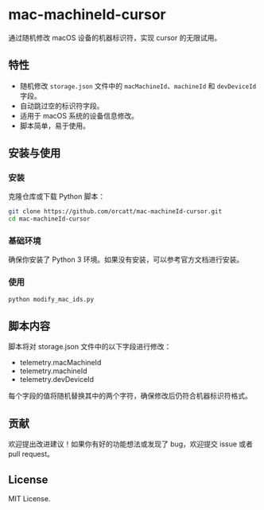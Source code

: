 # mac-machineId-cursor

通过随机修改 macOS 设备的机器标识符，实现 cursor 的无限试用。

## 特性

- 随机修改 `storage.json` 文件中的 `macMachineId`、`machineId` 和 `devDeviceId` 字段。
- 自动跳过空的标识符字段。
- 适用于 macOS 系统的设备信息修改。
- 脚本简单，易于使用。

## 安装与使用

### 安装

克隆仓库或下载 Python 脚本：

```bash
git clone https://github.com/orcatt/mac-machineId-cursor.git
cd mac-machineId-cursor
```

### 基础环境

确保你安装了 Python 3 环境。如果没有安装，可以参考官方文档进行安装。

### 使用

```bash
python modify_mac_ids.py
```

## 脚本内容

脚本将对 storage.json 文件中的以下字段进行修改：

- telemetry.macMachineId
- telemetry.machineId
- telemetry.devDeviceId

每个字段的值将随机替换其中的两个字符，确保修改后仍符合机器标识符格式。

## 贡献

欢迎提出改进建议！如果你有好的功能想法或发现了 bug，欢迎提交 issue 或者 pull request。

## License

MIT License.
